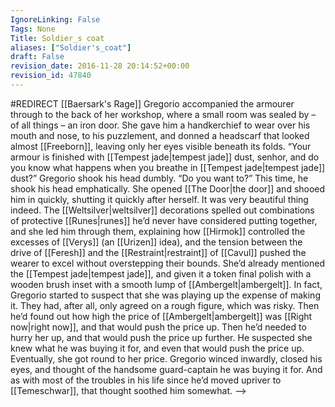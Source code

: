 ```yaml
---
IgnoreLinking: False
Tags: None
Title: Soldier_s coat
aliases: ["Soldier's_coat"]
draft: False
revision_date: 2016-11-28 20:14:52+00:00
revision_id: 47840
---
```


#REDIRECT [[Baersark's Rage]]
Gregorio accompanied the armourer through to the back of her workshop, where a small room was sealed by – of all things – an iron door. She gave him a handkerchief to wear over his mouth and nose, to his puzzlement, and donned a headscarf that looked almost [[Freeborn]], leaving only her eyes visible beneath its folds.
“Your armour is finished with [[Tempest jade|tempest jade]] dust, senhor, and do you know what happens when you breathe in [[Tempest jade|tempest jade]] dust?” Gregorio shook his head dumbly. “Do you want to?” This time, he shook his head emphatically. She opened [[The Door|the door]] and shooed him in quickly, shutting it quickly after herself.
It was very beautiful thing indeed. The [[Weltsilver|weltsilver]] decorations spelled out combinations of protective [[Runes|runes]] he’d never have considered putting together, and she led him through them, explaining how [[Hirmok]] controlled the excesses of [[Verys]] (an [[Urizen]] idea), and the tension between the drive of [[Feresh]] and the [[Restraint|restraint]] of [[Cavul]] pushed the wearer to excel without overstepping their bounds. She’d already mentioned the [[Tempest jade|tempest jade]], and given it a token final polish with a wooden brush inset with a smooth lump of [[Ambergelt|ambergelt]].
In fact, Gregorio started to suspect that she was playing up the expense of making it. They had, after all, only agreed on a rough figure, which was risky. Then he’d found out how high the price of [[Ambergelt|ambergelt]] was [[Right now|right now]], and that would push the price up. Then he’d needed to hurry her up, and that would push the price up further. He suspected she knew what he was buying it for, and even that would push the price up.
Eventually, she got round to her price.
Gregorio winced inwardly, closed his eyes, and thought of the handsome guard-captain he was buying it for. And as with most of the troubles in his life since he’d moved upriver to [[Temeschwar]], that thought soothed him somewhat.
-->
